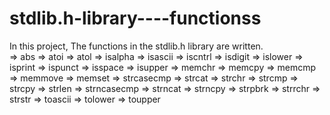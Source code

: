 # stdlib.h-library----functionss
In this project, The functions in the stdlib.h library are written.   
=> abs
=> atoi
=> atol
=> isalpha
=> isascii
=> iscntrl
=> isdigit
=> islower
=> isprint
=> ispunct
=> isspace
=> isupper
=> memchr
=> memcpy
=> memcmp
=> memmove
=> memset
=> strcasecmp
=> strcat
=> strchr
=> strcmp
=> strcpy
=> strlen
=> strncasecmp
=> strncat
=> strncpy
=> strpbrk
=> strrchr
=> strstr
=> toascii
=> tolower
=> toupper
